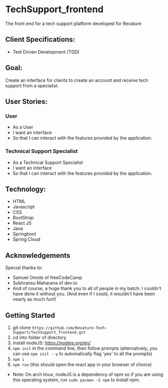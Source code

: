 # TechSupport_frontend
The front end for a tech support platform developed for Revature


## Client Specifications:
- Test Driven Development (TDD)


## Goal:
Create an interface for clients to create an account and receive tech support from a specialist.


## User Stories:
### User
- As a User
- I want an interface
- So that I can interact with the features provided by the application.

### Technical Support Specialist
- As a Technical Support Specialist
- I want an interface
- So that I can interact with the features provided by the application.


## Technology:
- HTML
- Javascript
- CSS
- BootStrap
- React JS
- Java
- Springboot
- Spring Cloud

## Acknowledgements
Special thanks to:
- Samuel Omole of freeCodeCamp
- Subhransu Maharana of dev.to
- And of course, a huge thank you to all of people in my batch:
I couldn't have done it without you.
(And even if I could, it wouldn't have been nearly as much fun!)

## Getting Started
1) git clone ```https://github.com/Revature-Tech-Support/TechSupport_frontend.git```
2) cd into folder of directory
3) install nodeJS: https://nodejs.org/en/
4) ```npm init``` in the command line, then follow prompts (alternatively, you can use ```npm init --y``` to automatically flag 'yes' to all the prompts)
5) ```npm i``` 
6) ```npm run``` (this should open the react app in your browser of choice)
* Note: On arch linux, nodeJS is a dependency of npm so if you are using this operating system, run ```sudo pacman -S npm``` to install npm.
